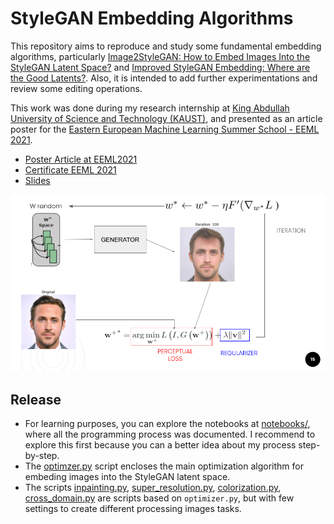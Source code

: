 # StyleGAN Embedding Algorithms

This repository aims to reproduce and study some fundamental embedding algorithms, particularly [Image2StyleGAN: How to Embed Images Into the StyleGAN Latent Space?](https://arxiv.org/abs/1904.03189) and [Improved StyleGAN Embedding: Where are the Good Latents?](https://arxiv.org/abs/2012.09036). Also, it is intended to add further experimentations and review some editing operations.

This work was done during my research internship at [King Abdullah University of Science and Technology (KAUST)](https://www.kaust.edu.sa/en), and presented as an article poster for the [Eastern European Machine Learning Summer School - EEML 2021](https://www.eeml.eu/previous-editions/eeml2021).

* [Poster Article at EEML2021](https://www.researchgate.net/publication/356491906_Reproduction_of_Image2StyleGAN_How_to_Embed_Images_Into_the_StyleGAN_Latent_Space)
* [Certificate EEML 2021](https://drive.google.com/file/d/1shWxeAqxcfEUDfkuqxGBx65Q7mpCPLER/view?usp=sharing)
* [Slides](https://docs.google.com/presentation/d/1hScGPQX6iJ2Bxd_dz_Y3_POlgVNREF-NCuFMFyBe9-w/edit?usp=sharing)

![](embedding_style_gan.png)

## Release

* For learning purposes, you can explore the notebooks at [notebooks/](./notebooks/), where all the programming process was documented. I recommend to explore this first because you can a better idea about my process step-by-step.
* The [optimzer.py](optimizer.py) script encloses the main optimization algorithm for embeding images into the StyleGAN latent space.
* The scripts [inpainting.py](inpainting.py), [super_resolution.py](super_resolution.py), [colorization.py](colorization.py), [cross_domain.py](cross_domain.py) are scripts based on `optimizer.py`, but with few settings to create different processing images tasks.